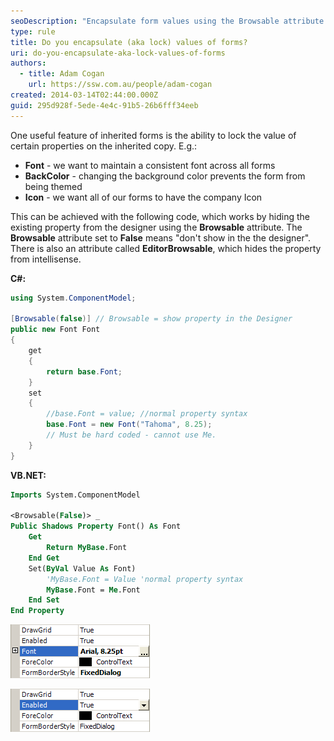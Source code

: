 ```yaml
---
seoDescription: "Encapsulate form values using the Browsable attribute to maintain consistency and prevent unintended changes."
type: rule
title: Do you encapsulate (aka lock) values of forms?
uri: do-you-encapsulate-aka-lock-values-of-forms
authors:
  - title: Adam Cogan
    url: https://ssw.com.au/people/adam-cogan
created: 2014-03-14T02:44:00.000Z
guid: 295d928f-5ede-4e4c-91b5-26b6fff34eeb
---
```

One useful feature of inherited forms is the ability to lock the value of certain properties on the inherited copy. E.g.:

<!--endintro-->

* **Font** - we want to maintain a consistent font across all forms
* **BackColor** - changing the background color prevents the form from being themed
* **Icon** - we want all of our forms to have the company Icon

This can be achieved with the following code, which works by hiding the existing property from the designer using the **Browsable** attribute. The **Browsable** attribute set to **False** means "don't show in the the designer". There is also an attribute called **EditorBrowsable**, which hides the property from intellisense. 

**C#:**

```cs
using System.ComponentModel;

[Browsable(false)] // Browsable = show property in the Designer
public new Font Font 
{ 
    get
    {
        return base.Font;
    }
    set
    {
        //base.Font = value; //normal property syntax 
        base.Font = new Font("Tahoma", 8.25); 
        // Must be hard coded - cannot use Me.
    }
}
```

**VB.NET:**

```vb
Imports System.ComponentModel

<Browsable(False)> _ 
Public Shadows Property Font() As Font
    Get
        Return MyBase.Font 
    End Get
    Set(ByVal Value As Font)
        'MyBase.Font = Value 'normal property syntax
        MyBase.Font = Me.Font 
    End Set
End Property
```

![Figure: Font Property Visible](fontpropertyvisible.gif)

![Figure: Font Property Hidden](fontpropertyhidden.gif)

